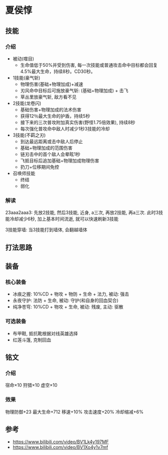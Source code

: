 # 夏侯惇


## 技能
### 介绍
- 被动(噬目)
  - 生命值低于50%并受到伤害, 每一次技能或普通攻击命中目标都会回复4.5%最大生命，持续8秒。CD30秒。
- 1技能(豪气斩)
  - 物理伤害(基础+物理加成)+减速
  - 刃风命中目标后可施放豪气斩: (基础+物理加成) + 击飞
  - 草丛里放豪气斩, 敌方看不见
- 2技能(龙卷闪)
  - 基础伤害+物理加成的法术伤害
  - 获得12％最大生命的护盾，持续5秒
  - 接下来的三次普攻附加真实伤害(野怪1.75倍效果), 持续8秒
  - 每次强化普攻命中敌人时减少1秒3技能的冷却
- 3技能(不羁之刃)
  - 到达最远距离或击中敌人后停止
  - 基础+物理加成的范围伤害
  - 链刃击中的首个敌人会晕眩1秒
  - 飞抵目标后追加基础+物理加成物理伤害
  - 扔刀+位移期间免控
- 召唤师技能
  - 终结
  - 弱化


### 解读
23aaa2aaa3: 先放2技能, 然后3技能, 近身, a三次, 再放2技能, 再a三次. 此时3技能冷却减少6秒, 加上基本时间流逝, 就可以快速刷新3技能

3技能穿墙: 当3技能打到墙体, 会翻越墙体

## 打法思路


## 装备
### 核心装备
- 冰痕之握: 10%CD + 物攻 + 物防 + 生命 + 法力, 被动: 强击
- 永夜守护: 法防 + 生命, 被动: 守护(和自身的回血契合)
- 纯净苍穹: 10%CD + 物攻 + 生命, 被动: 残废, 主动: 驱散
 
### 可选装备
- 布甲鞋, 抵抗靴根据对线英雄选择
- 红莲斗篷, 克制回血

## 铭文

### 介绍
宿命×10
狩猎×10
虚空×10

### 效果
物理防御+23
最大生命+712
移速+10%
攻击速度+20%
冷却缩减+6%


## 参考
- https://www.bilibili.com/video/BV1Lk4y197MF
- https://www.bilibili.com/video/BV1Xo4y1v7mf
